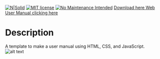 [![N|Solid](https://dl.dropboxusercontent.com/s/4rkbkdirpmjdc81/viceReadmeMDImage.png?dl=0)](https://justvice.github.io)
[![MIT license](https://img.shields.io/badge/License-MIT-blue.svg)](https://lbesson.mit-license.org/)
[![No Maintenance Intended](http://unmaintained.tech/badge.svg)](http://unmaintained.tech/)
[Download here Web User Manual clicking here](https://github.com/JustVice/web-user-manual/archive/master.zip "Inki wasn't here")
# Description
A template to make a user manual using HTML, CSS, and JavaScript.
![alt text]( https://dl.dropboxusercontent.com/s/or9dtnaxhldt7j6/web-user-manual.png?dl=0)